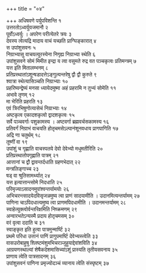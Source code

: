 +++
title = "०४"

+++
अधिषवणे पर्युपविशन्ति १  
उत्तरतोऽध्वर्युयजमानौ २  
पूर्वोऽध्वर्युः । अपरेण परीत्येतरे त्रयः ३  
देवस्य त्वेत्यद्रि मादाय वाचं यच्छति प्राग्घिङ्कारात् ४  
स उपांशुसवनः ५  
निग्राभ्यासु वाचयत्युरस्येना निगृह्य निग्राभ्या स्थेति ६  
 उपांशुसवने सोमं मिमीत इन्द्रा य त्वा वसुमते रुद्र वत पञ्चकृत्वः प्रतिमन्त्रम् ७  
यत्त इति मितालम्भनम् ८  
प्रतिप्रस्थातांऽशून्षडादत्तेऽङ्गुल्यन्तरेषु द्वौ द्वौ कुरुते ९  
श्वात्रा स्थेत्यासिञ्चति निग्राभ्याः १०  
प्रहरिष्यन्द्वेष्यं मनसा ध्यायेदमुष्मा अहं प्रहरामि न तुभ्यं सोमेति ११  
अभावे तृणम् १२  
मा भेरिति प्रहरति १३  
एवं त्रिरभिषुणोत्यासेचं निग्राभ्याः १४  
अष्टकृत्व एकादशकृत्वो द्वादशकृत्वः १५  
सर्वे पञ्चवर्गाः पशुकामस्य । अष्टवर्गा ब्रह्मवर्चसकामस्य १६  
प्रतिवर्गं निग्राभं वाचयति होतृचमसेऽल्पानंशूनवधाय प्रागपागिति १७  
अद्रि णा चतुर्थम् १८  
तूष्णीं वा १९  
उपांशुं च गृह्णाति वाचस्पतये देवो देवेभ्यो मधुमतीरिति २०  
प्रतिप्रस्थातोपगृह्णाति पात्रम् २१  
आत्तानां च द्वौ द्वावन्तर्दधाति ग्रहणभेदात् २२  
मन्त्रलिङ्गाच्च २३  
षड् वा श्रुतिसामर्थ्यात् २४  
यत्त इत्यात्तान्त्सोमे निदधाति २५  
परिमृज्याऽसादनमुपांश्वन्तर्यामयोः २६  
अभिचरन्त्सादयेदविसृजन्नमुष्य त्वा प्राणं सादयामीति । उदानमित्यन्तर्यामम् २७  
पाणिना चाऽपिदधात्यमुष्य त्वा प्राणमपिदधामीति । उदानमन्तर्यामम् २८  
स्वाहेत्युक्त्वोर्वन्तरिक्षमिति निष्क्रमणम् २९  
अन्वारभतेऽन्यस्मै प्रदाय होतृचमसम् ३०  
वरं वृत्वा ददाति च ३१  
स्वाङ्कृत इति हुत्वा पात्रमुन्मार्ष्टि ३२  
प्रथमे परिधा उत्तानं पाणिं प्रागुपमार्ष्टि देवेभ्यस्त्वेति ३३  
वासउरोबाहुषु श्लिष्टमंशुमभिचरञ्जुहुयाद्देवांशविति ३४  
आग्रयणस्थाल्यां शेषैकदेशमासिच्यांऽशुं प्रास्यति तृतीयसवनाय ३५  
प्राणाय त्वेति पात्रसादनम् ३६  
उपांशुसवनं पाणिना प्रमृज्योदञ्चं व्यानाय त्वेति संस्पृष्टम् ३७  
